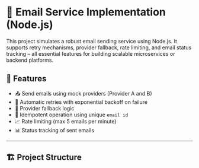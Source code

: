 # 📧 Email Service Implementation (Node.js)

This project simulates a robust email sending service using Node.js. It supports retry mechanisms, provider fallback, rate limiting, and email status tracking – all essential features for building scalable microservices or backend platforms.

## 🚀 Features

- 📤 Send emails using mock providers (Provider A and B)
- 🔁 Automatic retries with exponential backoff on failure
- 🔄 Provider fallback logic
- 🧠 Idempotent operation using unique `email id`
- 📈 Rate limiting (max 5 emails per minute)
- 📊 Status tracking of sent emails

---

## 🏗️ Project Structure

